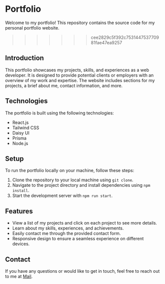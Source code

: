 # Portfolio

Welcome to my portfolio! This repository contains the source code for my personal portfolio website.
>>>>>>> cee2829c5f392c753144753770981fae47ea9257

## Introduction

This portfolio showcases my projects, skills, and experiences as a web developer. It is designed to provide potential clients or employers with an overview of my work and expertise. The website includes sections for my projects, a brief about me, contact information, and more.

## Technologies

The portfolio is built using the following technologies:

- React.js
- Tailwind CSS
- Daisy UI
- Prisma
- Node.js

## Setup

To run the portfolio locally on your machine, follow these steps:

1. Clone the repository to your local machine using `git clone`.
2. Navigate to the project directory and install dependencies using `npm install`.
3. Start the development server with `npm run start`.

## Features

- View a list of my projects and click on each project to see more details.
- Learn about my skills, experiences, and achievements.
- Easily contact me through the provided contact form.
- Responsive design to ensure a seamless experience on different devices.

## Contact

If you have any questions or would like to get in touch, feel free to reach out to me at [Mail](mailto:delionjayson@gmail.com).
